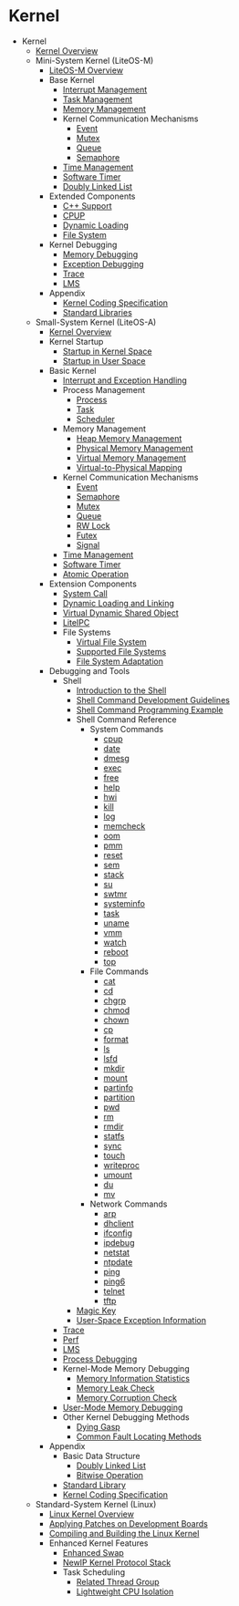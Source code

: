 # Kernel

- Kernel
    - [Kernel Overview](kernel-overview.md)
    - Mini-System Kernel (LiteOS-M)
        - [LiteOS-M Overview](kernel-mini-overview.md)
        - Base Kernel
            - [Interrupt Management](kernel-mini-basic-interrupt.md)
            - [Task Management](kernel-mini-basic-task.md)
            - [Memory Management](kernel-mini-basic-memory.md)
            - Kernel Communication Mechanisms
                - [Event](kernel-mini-basic-ipc-event.md)
                - [Mutex](kernel-mini-basic-ipc-mutex.md)
                - [Queue](kernel-mini-basic-ipc-queue.md)
                - [Semaphore](kernel-mini-basic-ipc-sem.md)
            - [Time Management](kernel-mini-basic-time.md)
            - [Software Timer](kernel-mini-basic-soft.md)
            - [Doubly Linked List](kernel-mini-basic-list.md)
        - Extended Components
            - [C++ Support](kernel-mini-extend-support.md)
            - [CPUP](kernel-mini-extend-cpup.md)
            - [Dynamic Loading](kernel-mini-extend-dynamic-loading.md)
            - [File System](kernel-mini-extend-file.md)
        - Kernel Debugging
            - [Memory Debugging](kernel-mini-memory-debug.md)
            - [Exception Debugging](kernel-mini-memory-exception.md)
            - [Trace](kernel-mini-memory-trace.md)
            - [LMS](kernel-mini-memory-lms.md)
        - Appendix
            - [Kernel Coding Specification](kernel-mini-appx-code.md)
            - [Standard Libraries](kernel-mini-appx-lib.md)
    - Small-System Kernel (LiteOS-A)
        - [Kernel Overview](kernel-small-overview.md)
        - Kernel Startup
            - [Startup in Kernel Space](kernel-small-start-kernel.md)
            - [Startup in User Space](kernel-small-start-user.md)
        - Basic Kernel
            - [Interrupt and Exception Handling](kernel-small-basic-interrupt.md)
            - Process Management
                - [Process](kernel-small-basic-process-process.md)
                - [Task](kernel-small-basic-process-thread.md)
                - [Scheduler](kernel-small-basic-process-scheduler.md)
            - Memory Management
                - [Heap Memory Management](kernel-small-basic-memory-heap.md)
                - [Physical Memory Management](kernel-small-basic-memory-physical.md)
		        - [Virtual Memory Management](kernel-small-basic-memory-virtual.md)
		        - [Virtual-to-Physical Mapping](kernel-small-basic-inner-reflect.md)
            - Kernel Communication Mechanisms
               - [Event](kernel-small-basic-trans-event.md)
	           - [Semaphore](kernel-small-basic-trans-semaphore.md)
	           - [Mutex](kernel-small-basic-trans-mutex.md)
               - [Queue](kernel-small-basic-trans-queue.md)
               - [RW Lock](kernel-small-basic-trans-rwlock.md)
               - [Futex](kernel-small-basic-trans-user-mutex.md)
               - [Signal](kernel-small-basic-trans-user-signal.md)
            - [Time Management](kernel-small-basic-time.md)
	        - [Software Timer](kernel-small-basic-softtimer.md)
	        - [Atomic Operation](kernel-small-basic-atomic.md)
        - Extension Components
            - [System Call](kernel-small-bundles-system.md)
            - [Dynamic Loading and Linking](kernel-small-bundles-linking.md)
            - [Virtual Dynamic Shared Object](kernel-small-bundles-share.md)
            - [LiteIPC](kernel-small-bundles-ipc.md)
            - File Systems
                - [Virtual File System](kernel-small-bundles-fs-virtual.md)
                - [Supported File Systems](kernel-small-bundles-fs-support.md)
                - [File System Adaptation](kernel-small-bundles-fs-new.md)
        - Debugging and Tools
            - Shell
                - [Introduction to the Shell](kernel-small-debug-shell-overview.md)
                - [Shell Command Development Guidelines](kernel-small-debug-shell-guide.md)
                - [Shell Command Programming Example](kernel-small-debug-shell-build.md)
                - Shell Command Reference
                    - System Commands
                        - [cpup](kernel-small-debug-shell-cmd-cpup.md)
                        - [date](kernel-small-debug-shell-cmd-date.md)
                        - [dmesg](kernel-small-debug-shell-cmd-dmesg.md)
                        - [exec](kernel-small-debug-shell-cmd-exec.md)
                        - [free](kernel-small-debug-shell-cmd-free.md)
                        - [help](kernel-small-debug-shell-cmd-help.md)
                        - [hwi](kernel-small-debug-shell-cmd-hwi.md)
                        - [kill](kernel-small-debug-shell-cmd-kill.md)
                        - [log](kernel-small-debug-shell-cmd-log.md)
                        - [memcheck](kernel-small-debug-shell-cmd-memcheck.md)
                        - [oom](kernel-small-debug-shell-cmd-oom.md)
                        - [pmm](kernel-small-debug-shell-cmd-pmm.md)
                        - [reset](kernel-small-debug-shell-cmd-reset.md)
                        - [sem](kernel-small-debug-shell-cmd-sem.md)
                        - [stack](kernel-small-debug-shell-cmd-stack.md)
                        - [su](kernel-small-debug-shell-cmd-su.md)
                        - [swtmr](kernel-small-debug-shell-cmd-swtmr.md)
                        - [systeminfo](kernel-small-debug-shell-cmd-sysinfo.md)
                        - [task](kernel-small-debug-shell-cmd-task.md)
                        - [uname](kernel-small-debug-shell-cmd-uname.md)
                        - [vmm](kernel-small-debug-shell-cmd-vmm.md)
                        - [watch](kernel-small-debug-shell-cmd-watch.md)
                        - [reboot](kernel-small-debug-shell-cmd-reboot.md)
                        - [top](kernel-small-debug-shell-cmd-top.md)
                    - File Commands
                        - [cat](kernel-small-debug-shell-file-cat.md)
                        - [cd](kernel-small-debug-shell-file-cd.md)
                        - [chgrp](kernel-small-debug-shell-file-chgrp.md)
                        - [chmod](kernel-small-debug-shell-file-chmod.md)
                        - [chown](kernel-small-debug-shell-file-chown.md)
                        - [cp](kernel-small-debug-shell-file-cp.md)
                        - [format](kernel-small-debug-shell-file-format.md)
                        - [ls](kernel-small-debug-shell-file-ls.md)
                        - [lsfd](kernel-small-debug-shell-file-lsfd.md)
                        - [mkdir](kernel-small-debug-shell-file-mkdir.md)
                        - [mount](kernel-small-debug-shell-file-mount.md)
                        - [partinfo](kernel-small-debug-shell-file-partinfo.md)
                        - [partition](kernel-small-debug-shell-file-partition.md)
                        - [pwd](kernel-small-debug-shell-file-pwd.md)
                        - [rm](kernel-small-debug-shell-file-rm.md)
                        - [rmdir](kernel-small-debug-shell-file-rmdir.md)
                        - [statfs](kernel-small-debug-shell-file-statfs.md)
                        - [sync](kernel-small-debug-shell-file-sync.md)
                        - [touch](kernel-small-debug-shell-file-touch.md)
                        - [writeproc](kernel-small-debug-shell-file-write.md)
                        - [umount](kernel-small-debug-shell-file-umount.md)
                        - [du](kernel-small-debug-shell-file-du.md)
                        - [mv](kernel-small-debug-shell-file-mv.md)
                    - Network Commands
                        - [arp](kernel-small-debug-shell-net-arp.md)
                        - [dhclient](kernel-small-debug-shell-net-dhclient.md)
                        - [ifconfig](kernel-small-debug-shell-net-ifconfig.md)
                        - [ipdebug](kernel-small-debug-shell-net-ipdebug.md)
                        - [netstat](kernel-small-debug-shell-net-netstat.md)
                        - [ntpdate](kernel-small-debug-shell-net-ntpdate.md)
                        - [ping](kernel-small-debug-shell-net-ping.md)
                        - [ping6](kernel-small-debug-shell-net-ping6.md)
                        - [telnet](kernel-small-debug-shell-net-telnet.md)
                        - [tftp](kernel-small-debug-shell-net-tftp.md)
                - [Magic Key](kernel-small-debug-shell-magickey.md)
                - [User-Space Exception Information](kernel-small-debug-shell-error.md)
            - [Trace](kernel-small-debug-trace.md)
            - [Perf](kernel-mini-memory-perf.md)
            - [LMS](kernel-small-memory-lms.md)
            - [Process Debugging](kernel-small-debug-process-cpu.md)
            - Kernel-Mode Memory Debugging
                - [Memory Information Statistics](kernel-small-debug-memory-info.md)
                - [Memory Leak Check](kernel-small-debug-memory-leak.md)
                - [Memory Corruption Check](kernel-small-debug-memory-corrupt.md)
            - [User-Mode Memory Debugging](kernel-small-debug-user.md)
            - Other Kernel Debugging Methods
                - [Dying Gasp](kernel-small-debug-trace-other-lastwords.md)
                - [Common Fault Locating Methods](kernel-small-debug-trace-other-faqs.md)
        - Appendix
            - Basic Data Structure
                - [Doubly Linked List](kernel-small-apx-dll.md)
                - [Bitwise Operation](kernel-small-apx-bitwise.md)
            - [Standard Library](kernel-small-apx-library.md)
            - [Kernel Coding Specification](kernel-mini-appx-code.md)
    - Standard-System Kernel (Linux)
        - [Linux Kernel Overview](kernel-standard-overview.md)
        - [Applying Patches on Development Boards](kernel-standard-patch.md)
        - [Compiling and Building the Linux Kernel](kernel-standard-build.md)
        - Enhanced Kernel Features
          - [Enhanced Swap](kernel-standard-mm-eswap.md)
          - [NewIP Kernel Protocol Stack](kernel-standard-newip.md)
          - Task Scheduling
            - [Related Thread Group](kernel-standard-sched-rtg.md)
            - [Lightweight CPU Isolation](kernel-standard-sched-cpuisolation.md)  